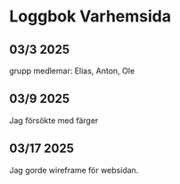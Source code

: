 # Loggbok Varhemsida
  
  
  
## 03/3 2025
  
grupp medlemar: Elias, Anton, Ole

  
  

## 03/9 2025

Jag försökte med färger

  
  
## 03/17 2025

Jag gorde wireframe för websidan.
